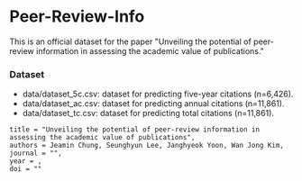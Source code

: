 # Peer-Review-Info


This is an official dataset for the paper "Unveiling the potential of peer-review information in assessing the academic value of publications."


### Dataset
- data/dataset_5c.csv: dataset for predicting five-year citations (n=6,426).
- data/dataset_ac.csv: dataset for predicting annual citations (n=11,861).
- data/dataset_tc.csv: dataset for predicting total citations (n=11,861).


```
title = "Unveiling the potential of peer-review information in assessing the academic value of publications",
authors = Jeamin Chung, Seunghyun Lee, Janghyeok Yoon, Wan Jong Kim,
journal = "",
year = ,
doi = ""
```

